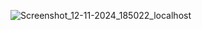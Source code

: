 ![Screenshot_12-11-2024_185022_localhost](https://github.com/user-attachments/assets/55febe2c-94e8-41af-9336-a88dcf3ee661)
